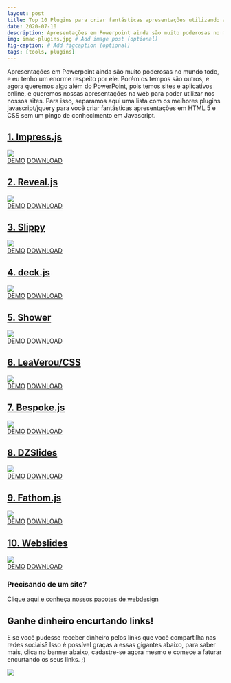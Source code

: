 ```yaml
---
layout: post
title: Top 10 Plugins para criar fantásticas apresentações utilizando apenas HTML5 e CSS3
date: 2020-07-10
description: Apresentações em Powerpoint ainda são muito poderosas no mundo todo, e eu tenho um enorme respeito por ele. Porém os tempos são outros, e agora queremos algo além do PowerPoint, pois temos sites e aplicativos online, e queremos nossas apresentações na web para poder utilizar nos nossos sites. Para isso, separamos aqui uma lista com os melhores plugins javascript/jquery para você criar fantásticas apresentações em HTML 5 e CSS sem um pingo de conhecimento em Javascript.
img: imac-plugins.jpg # Add image post (optional)
fig-caption: # Add figcaption (optional)
tags: [tools, plugins]
---
```

Apresentações em Powerpoint ainda são muito poderosas no mundo todo, e eu tenho um enorme respeito por ele. Porém os tempos são outros, e agora queremos algo além do PowerPoint, pois temos sites e aplicativos online, e queremos nossas apresentações na web para poder utilizar nos nossos sites. Para isso, separamos aqui uma lista com os melhores plugins javascript/jquery para você criar fantásticas apresentações em HTML 5 e CSS sem um pingo de conhecimento em Javascript.

## [1. Impress.js](https://impress.js.org/)

![](https://i0.wp.com/www.upmasters.com/wp-content/uploads/2018/01/impress-js-1.jpg?w=690&ssl=1)\
[DEMO](https://impress.js.org/#/bored) [DOWNLOAD](https://github.com/impress/impress.js/)

## [2. Reveal.js](https://revealjs.com/#/)

![](https://i2.wp.com/www.upmasters.com/wp-content/uploads/2018/01/reveal-5.jpg?w=690&ssl=1)\
[DEMO](https://revealjs.com/#/) [DOWNLOAD](https://github.com/hakimel/reveal.js)

## [3. Slippy](http://slides.seld.be/?file=2010-05-30+Example.html#1)

![](https://i1.wp.com/www.upmasters.com/wp-content/uploads/2018/01/slippy-2.jpg?w=690&ssl=1)\
[DEMO](http://slides.seld.be/?file=2010-05-30+Example.html#1) [DOWNLOAD](https://github.com/Seldaek/slippy/)

## [4. deck.js](http://imakewebthings.com/deck.js/#intro)

![](https://i0.wp.com/www.upmasters.com/wp-content/uploads/2018/01/deck-js-4.jpg?w=690&ssl=1)\
[DEMO](http://imakewebthings.com/deck.js/#intro) [DOWNLOAD](https://github.com/imakewebthings/deck.js)

## [5. Shower](https://shwr.me/#cover)

![](https://i0.wp.com/www.upmasters.com/wp-content/uploads/2018/01/shower-6.jpg?w=690&ssl=1)\
[DEMO](https://shwr.me/#cover) [DOWNLOAD](https://github.com/shower/shower)

## [6. LeaVerou/CSS](http://leaverou.github.io/csss/#intro)

![](https://i1.wp.com/www.upmasters.com/wp-content/uploads/2018/01/csss-7.jpg?w=690&ssl=1)\
[DEMO](http://leaverou.github.io/csss/#intro) [DOWNLOAD](https://github.com/LeaVerou/CSSS)

## [7. Bespoke.js](http://slidekit.github.io/s6/samples/bespoke.js/)

![](https://i1.wp.com/www.upmasters.com/wp-content/uploads/2018/01/csss-7.jpg?w=690&ssl=1)\
[DEMO](http://slidekit.github.io/s6/samples/bespoke.js/) [DOWNLOAD](https://github.com/slidekit/s6)

## [8. DZSlides](http://paulrouget.com/dzslides/)

![](https://i0.wp.com/www.upmasters.com/wp-content/uploads/2018/01/dzslide-9.jpg?w=690&ssl=1)\
[DEMO](http://paulrouget.com/dzslides/) [DOWNLOAD](https://github.com/paulrouget/dzslides)

## [9. Fathom.js](http://markdalgleish.com/presentations/jquerymobile/)

![](https://i2.wp.com/www.upmasters.com/wp-content/uploads/2018/01/fathom-10.jpg?w=690&ssl=1)\
[DEMO](http://markdalgleish.com/presentations/jquerymobile/) [DOWNLOAD](https://github.com/markdalgleish/fathom)

## [10. Webslides](https://webslides.tv/#slide=1)

![](https://i2.wp.com/www.upmasters.com/wp-content/uploads/2018/01/Webslides.jpg?resize=696%2C520&ssl=1)\
[DEMO](https://webslides.tv/#slide=1) [DOWNLOAD](https://github.com/webslides/webslides/)

### Precisando de um site?

[Clique aqui e conheça nossos pacotes de webdesign](https://cleandesign.netlify.app/)

## Ganhe dinheiro encurtando links!

E se você pudesse receber dinheiro pelos links que você compartilha nas redes sociais? Isso é possível graças a essas gigantes abaixo, para saber mais, clica no banner abaixo, cadastre-se agora mesmo e comece a faturar encurtando os seus links. ;)

[![](https://img.cut-urls.com/r2.gif)](https://exe.io/ref/JhonathanRb)
